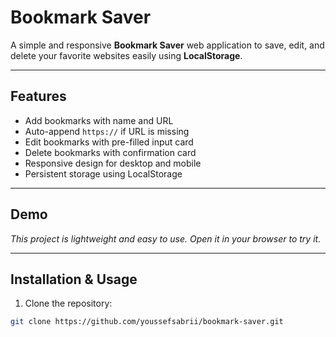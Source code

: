 # Bookmark Saver

A simple and responsive **Bookmark Saver** web application to save, edit, and delete your favorite websites easily using **LocalStorage**.

---

## Features

- Add bookmarks with name and URL
- Auto-append `https://` if URL is missing
- Edit bookmarks with pre-filled input card
- Delete bookmarks with confirmation card
- Responsive design for desktop and mobile
- Persistent storage using LocalStorage

---

## Demo

*This project is lightweight and easy to use. Open it in your browser to try it.*

---

## Installation & Usage

1. Clone the repository:

```bash
git clone https://github.com/youssefsabrii/bookmark-saver.git

